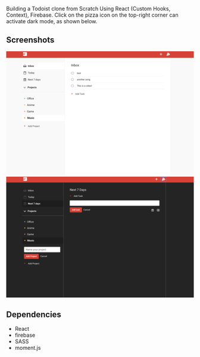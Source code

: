 Building a Todoist clone from Scratch Using React (Custom Hooks, Context), Firebase.
Click on the pizza icon on the top-right corner can activate dark mode, as shown below.

## Screenshots

!["Screenshot of normal mode UI"](https://github.com/uva0311/todoist-clone/blob/master/public/images/normal.png)
!["Screenshot of dark mode UI"](https://github.com/uva0311/todoist-clone/blob/master/public/images/darkmode.png)

## Dependencies

- React
- firebase
- SASS
- moment.js
